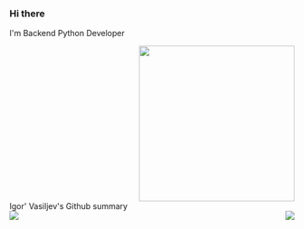 ### Hi there

<p align="left center">I'm Backend Python Developer</p>
<div id="header" align="right">
    <img src="https://media.giphy.com/media/v1.Y2lkPTc5MGI3NjExZGw1YTlsanBzbHc3NzJlNWx5dXl3d2hsamppaDBpcTI0YmV6eXdobSZlcD12MV9pbnRlcm5hbF9naWZfYnlfaWQmY3Q9Zw/1JBcr13iVzRvO/giphy.gif" width="275"/>
</div>
<summary>Igor' Vasiljev's Github summary</summary>
    
<img align="left" src="https://github-readme-stats.vercel.app/api?locale=en&username=va1ngvarr&theme=radical&show_icons=true&include_all_commits=true">

<img align="right" src="https://github-readme-stats.vercel.app/api/top-langs?locale=en&username=va1ngvarr&theme=radical">


